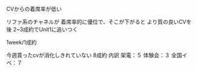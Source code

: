 
CVからの着席率が低い

リファ系のチャネルが
着席率的に優位で、そこが下がると
より質の良いCVを
後 2~3成約でUnit1に追いつく

1week/1成約

今週貰ったcvが消化しきれていない
8成約
内訳
架電：５
体験会：３
全国イベ：７

